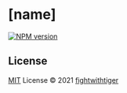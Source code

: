 # [name]

[![NPM version](https://img.shields.io/npm/v/[name]?color=a1b858&label=)](https://www.npmjs.com/package/[name])


## License

[MIT](./LICENSE) License © 2021 [fightwithtiger](https://github.com/fightwithtiger)

